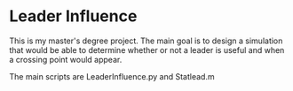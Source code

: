 # Leader Influence

This is my master's degree project.
The main goal is to design a simulation that would be able to determine whether or not a leader is useful and when a crossing point would appear.

The main scripts are LeaderInfluence.py and Statlead.m
